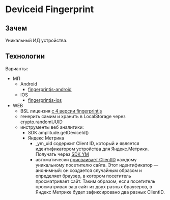 # Deviceid Fingerprint

## Зачем

Уникальный ИД устройства.

## Технологии

Варианты:

- МП
  - Android
    - [fingerprintjs-android](https://github.com/fingerprintjs/fingerprintjs-android)
  - IOS
    - [fingerprintjs-ios](https://github.com/fingerprintjs/fingerprintjs-ios)
- WEB
	- BSL лицензия [с 4 версии fingerprintjs](https://github.com/fingerprintjs/fingerprintjs)
	- генерить самим и хранить в LocalStorage через crypto.randomUUID
	- инструменты веб аналитики:
    	- SDK amplitude.getDeviceId()
    	- Яндекс Метрика
        	- _ym_uid содержит Client ID, который и является идентификатором устройства для Яндекс.Метрики. Получать через [SDK YM](https://yandex.ru/support/metrica/ru/objects/get-client-id.html)
        	- автоматически [присваивает ClientID](https://yandex.ru/support/metrica/ru/general/clientid-userid) каждому уникальному посетителю сайта. Этот идентификатор — анонимный: он создается случайным образом и определяет браузер, в котором посетитель просматривает сайт. Таким образом, если посетитель просматривал ваш сайт из двух разных браузеров, в Яндекс Метрике будет зафиксировано два разных ClientID.
